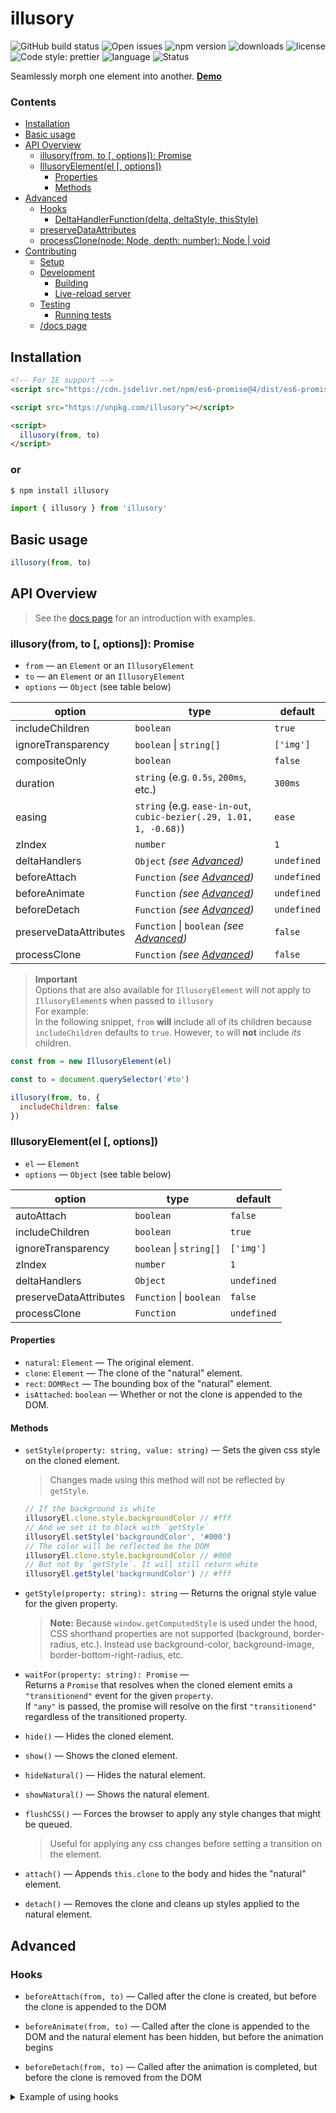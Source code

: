 # illusory <!-- omit in toc -->

![GitHub build status](https://img.shields.io/github/workflow/status/justintaddei/illusory/Tests/master?logo=github)
![Open issues](https://img.shields.io/github/issues-raw/justintaddei/illusory.svg?style=flat)
![npm version](https://img.shields.io/npm/v/illusory.svg?style=flat)
![downloads](https://img.shields.io/npm/dt/illusory.svg?style=flat&label=npm+installs)
![license](https://img.shields.io/npm/l/illusory.svg?style=flat)
![Code style: prettier](https://img.shields.io/badge/code_style-prettier-ff69b4.svg?style=flat)
![language](https://img.shields.io/badge/language-typescript-blue.svg?style=flat)
![Status](https://img.shields.io/badge/status-awesome-red.svg?style=flat)

Seamlessly morph one element into another. [**Demo**](https://justintaddei.github.io/illusory/)

### Contents

- [Installation](#installation)
- [Basic usage](#basic-usage)
- [API Overview](#api-overview)
  - [illusory(from, to [, options]): Promise](#illusoryfrom-to--options-promise)
  - [IllusoryElement(el [, options])](#illusoryelementel--options)
    - [Properties](#properties)
    - [Methods](#methods)
- [Advanced](#advanced)
  - [Hooks](#hooks)
    - [DeltaHandlerFunction(delta, deltaStyle, thisStyle)](#deltahandlerfunctiondelta-deltastyle-thisstyle)
  - [preserveDataAttributes](#preservedataattributes)
  - [processClone(node: Node, depth: number): Node | void](#processclonenode-node-depth-number-node--void)
- [Contributing](#contributing)
  - [Setup](#setup)
  - [Development](#development)
    - [Building](#building)
    - [Live-reload server](#live-reload-server)
  - [Testing](#testing)
    - [Running tests](#running-tests)
  - [/docs page](#docs-page)

## Installation

```html
<!-- For IE support -->
<script src="https://cdn.jsdelivr.net/npm/es6-promise@4/dist/es6-promise.auto.min.js"></script>

<script src="https://unpkg.com/illusory"></script>

<script>
  illusory(from, to)
</script>
```

### or <!-- omit in toc -->

```sh
$ npm install illusory
```

```js
import { illusory } from 'illusory'
```


## Basic usage

```js
illusory(from, to)
```


## API Overview
> See the [docs page](https://justintaddei.github.io/illusory/) for an introduction with examples.


### illusory(from, to [, options]): Promise

- `from` — an `Element` or an `IllusoryElement`
- `to` — an `Element` or an `IllusoryElement`
- `options` — `Object` (see table below)

| option                 | type                                                               | default     |
| ---------------------- | ------------------------------------------------------------------ | ----------- |
| includeChildren        | `boolean`                                                          | `true`      |
| ignoreTransparency     | `boolean` \| `string[]`                                            | `['img']`   |
| compositeOnly          | `boolean`                                                          | `false`     |
| duration               | `string` (e.g. `0.5s`, `200ms`, etc.)                              | `300ms`     |
| easing                 | `string` (e.g. `ease-in-out`, `cubic-bezier(.29, 1.01, 1, -0.68)`) | `ease`      |
| zIndex                 | `number`                                                           | `1`         |
| deltaHandlers          | `Object` _(see [Advanced](#advanced))_                             | `undefined` |
| beforeAttach           | `Function` _(see [Advanced](#advanced))_                           | `undefined` |
| beforeAnimate          | `Function` _(see [Advanced](#advanced))_                           | `undefined` |
| beforeDetach           | `Function` _(see [Advanced](#advanced))_                           | `undefined` |
| preserveDataAttributes | `Function` \| `boolean` _(see [Advanced](#advanced))_              | `false`     |
| processClone           | `Function` _(see [Advanced](#advanced))_                           | `false`     |

> **Important**  
> Options that are also available for `IllusoryElement` will not apply to `IllusoryElement`s when passed to `illusory`  
> For example:  
> In the following snippet, `from` **will** include all of its children because `includeChildren` defaults to `true`. However, `to` will **not** include _its_ children.  
```js
const from = new IllusoryElement(el)

const to = document.querySelector('#to')

illusory(from, to, {
  includeChildren: false
})

```

### IllusoryElement(el [, options])

- `el` — `Element`
- `options` — `Object` (see table below)

| option                 | type                    | default     |
| ---------------------- | ----------------------- | ----------- |
| autoAttach             | `boolean`               | `false`     |
| includeChildren        | `boolean`               | `true`      |
| ignoreTransparency     | `boolean` \| `string[]` | `['img']`   |
| zIndex                 | `number`                | `1`         |
| deltaHandlers          | `Object`                | `undefined` |
| preserveDataAttributes | `Function` \| `boolean` | `false`     |
| processClone           | `Function`              | `undefined` |

#### Properties

- `natural`: `Element` — The original element.
- `clone`: `Element` — The clone of the "natural" element.
- `rect`: `DOMRect` — The bounding box of the "natural" element.
- `isAttached`: `boolean` — Whether or not the clone is appended to the DOM. 
  
#### Methods

- `setStyle(property: string, value: string)` — Sets the given css style on the cloned element.
  > Changes made using this method will not be reflected by `getStyle`.
  ```js
  // If the background is white
  illusoryEl.clone.style.backgroundColor // #fff
  // And we set it to black with `getStyle`
  illusoryEl.setStyle('backgroundColor', '#000')
  // The color will be reflected be the DOM
  illusoryEl.clone.style.backgroundColor // #000
  // But not by `getStyle`. It will still return white
  illusoryEl.getStyle('backgroundColor') // #fff
  ```

- `getStyle(property: string): string` — Returns the orignal style value for the given property.  
  > **Note:** Because `window.getComputedStyle` is used under the hood, CSS shorthand properties are not supported (background, border-radius, etc.). Instead use background-color, background-image, border-bottom-right-radius, etc.

- `waitFor(property: string): Promise` —  
  Returns a `Promise` that resolves when the cloned element emits a `"transitionend"` event for the given `property`.  
  If `"any"` is passed, the promise will resolve on the first `"transitionend"` regardless of the transitioned property.

- `hide()` — Hides the cloned element.
- `show()` — Shows the cloned element.
- `hideNatural()` — Hides the natural element.
- `showNatural()` — Shows the natural element.
- `flushCSS()` — Forces the browser to apply any style changes that might be queued.
  > Useful for applying any css changes before setting a transition on the element.
- `attach()` — Appends `this.clone` to the body and hides the "natural" element.
- `detach()` — Removes the clone and cleans up styles applied to the natural element.


## Advanced

### Hooks

- `beforeAttach(from, to)` —
Called after the clone is created, but before the clone is appended to the DOM

- `beforeAnimate(from, to)` —
Called after the clone is appended to the DOM and the natural element has been hidden, but before the animation begins

- `beforeDetach(from, to)` —
Called after the animation is completed, but before the clone is removed from the DOM

<details>
  <summary>Example of using hooks</summary>
    ```js
  illusory(from, to, {
    includeChildren: false,
    async beforeAnimate(from, to) {
        // Show the natural element and hide the clone
        // because by default the clone has already
        // been replaced the natural element
        from.showNatural()
        from.hide()

        // Set the clone to animate opacity
        from.setStyle('transition', 'opacity 0.5s')
        // Force the style changes to be rendered
        from.flushCSS()

        // Show the clone and wait for it fade in
        from.show()
        await from.waitFor('opacity')

        from.hideNatural()
    },
    beforeDetach(from, to) {
        from.hide()

        to.showNatural()

        to.setStyle('transition', 'opacity 0.5s')
        to.hide()

        return to.waitFor('opacity')
    }
  })
  ```
</details>

### deltaHandlers

An object where the keys are css properties and the values are either false (disabled) or a function that returns a new value for the repective property.

For example, the following snippet disables the handlers for transform and border-top-left-radius and creates a new handler for background-color that always returns "red".

While this example is not very practical, it illustrates how easily deltaHandlers can be used to change the look of the animation.

```js
illusory(from, to, {
  deltaHandlers: {
    transform: false,
    borderTopLeftRadius: false,
    backgroundColor(delta, deltaStyle, thisStyle) {
        return 'red'
    }
  }
})
```

#### DeltaHandlerFunction(delta, deltaStyle, thisStyle)
- `delta`
  -  `x`: number — The left edge of the "other" element.
  -  `y`: number — The top edge of the "other" element.
  -  `scaleX`: number — The difference in horizontal size between this element and the "other."
  -  `scaleY`: number — The difference in vertical size between this element and the "other."
  -  `inverseScaleX`: number — The difference in horizontal size between the "other" element and this one. 
  -  `inverseScaleY`: number — The difference in vertical size between the "other" element and this one.
-  `deltaStyle` — The computed style for the given property of other element. 
-  `thisStyle` — The computed style for the given property of this element. 

### preserveDataAttributes

By default, all data-* attributes are removed from the cloned elements to prevent issues with some front-end frameworks.
If you need to preserve some or all of those attributes you can define a filter function that returns `true` for any attribute that should be preserved.

> **Note:**  
> if you only need to keep some data with the element after it's cloned (e.g. to access it in `processClone`) you can use any `data-illusory[-*]` attribute because they are **always** preserved.
```js
  new IllusoryElement(el, {
    // Preserve all data-* attributes
    preserveDataAttributes: true

    // Preserve all data-mydata[-*] attributes
    preserveDataAttributes: (attrName) => attrName.startsWith('data-mydata') 
  })
```

### processClone(node: Node, depth: number): Node | void

A function that, if defined, is called for every clone, and `ChildNode` of that clone before the animation begins and before any hooks. 

```js
new IllusoryElement(el, {
  preserveDataAttributes: attr => attr === 'data-hide-from-animation',

  processClone(node, depth) {
    console.log(node.parentNode) // `undefined` because processClone starts from the deepest node in the tree.

    if (depth > 0) // Make sure this isn't the root node (e.i. the clone of `el`)
      if (node.dataset.hideFromAnimation) // Hide some elements from the animation
        node.style.opacity = '0'  
  }
})
```

## Contributing

### Setup
```sh
$ git clone https://github.com/justintaddei/illusory
$ cd illusory
$ npm install
```

### Development

#### Building
```sh
$ npm run build

# Watch mode
$ npm run dev
```

#### Live-reload server
```sh
$ npm run serve
```

### Testing

Tests should be written in the same folder as the file being tested.  
Use the `[filename].spec.ts` naming convention.

#### Running tests

```sh
$ npm test
```

### /docs page

```sh
# Transpile ./docs/index.js
$ npm run build:docs

# Watch ./docs/index.js and build on save.
$ npm run dev:docs
```

